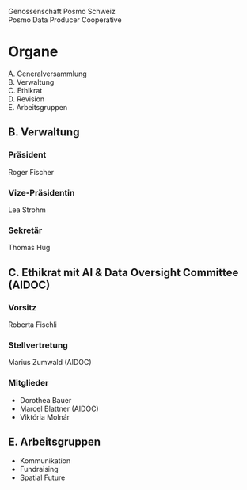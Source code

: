 Genossenschaft Posmo Schweiz                    
Posmo Data Producer Cooperative            

# Organe

A. Generalversammlung          
B. Verwaltung               
C. Ethikrat                
D. Revision                  
E. Arbeitsgruppen               


## B. Verwaltung

### Präsident
Roger Fischer


### Vize-Präsidentin
Lea Strohm


### Sekretär
Thomas Hug




## C. Ethikrat mit AI & Data Oversight Committee (AIDOC)

### Vorsitz
Roberta Fischli


### Stellvertretung
Marius Zumwald (AIDOC)


### Mitglieder
- Dorothea Bauer
- Marcel Blattner (AIDOC)
- Viktória Molnár

## E. Arbeitsgruppen
- Kommunikation
- Fundraising
- Spatial Future


